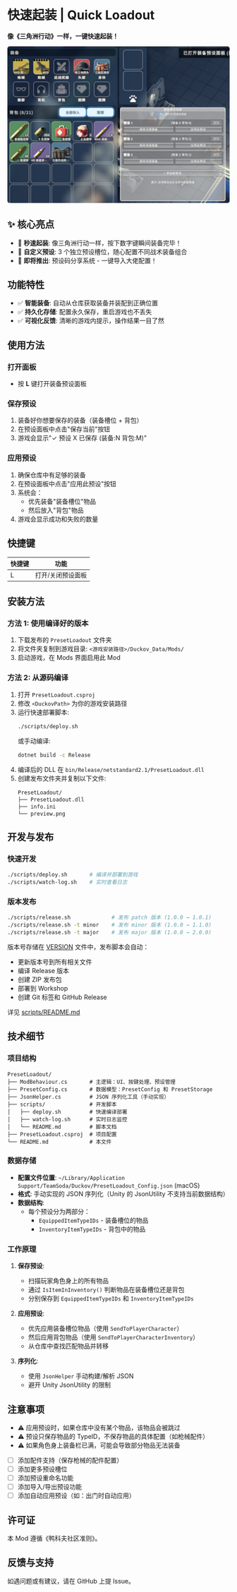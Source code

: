 # 快速起装 | Quick Loadout

**像《三角洲行动》一样，一键快速起装！**

![PresetLoadout 预览](preview.png)

## ✨ 核心亮点

- 🚀 **秒速起装**: 像三角洲行动一样，按下数字键瞬间装备完毕！
- 🎯 **自定义预设**: 3 个独立预设槽位，随心配置不同战术装备组合
- 🔮 **即将推出**: 预设码分享系统 - 一键导入大佬配置！

## 功能特性

- ✅ **智能装备**: 自动从仓库获取装备并装配到正确位置
- ✅ **持久化存储**: 配置永久保存，重启游戏也不丢失
- ✅ **可视化反馈**: 清晰的游戏内提示，操作结果一目了然

## 使用方法

### 打开面板
- 按 **L** 键打开装备预设面板

### 保存预设
1. 装备好你想要保存的装备（装备槽位 + 背包）
2. 在预设面板中点击"保存当前"按钮
3. 游戏会显示"✓ 预设 X 已保存 (装备:N 背包:M)"

### 应用预设
1. 确保仓库中有足够的装备
2. 在预设面板中点击"应用此预设"按钮
3. 系统会：
   - 优先装备"装备槽位"物品
   - 然后放入"背包"物品
4. 游戏会显示成功和失败的数量

## 快捷键

| 快捷键 | 功能 |
|--------|------|
| L | 打开/关闭预设面板 |

## 安装方法

### 方法 1: 使用编译好的版本
1. 下载发布的 `PresetLoadout` 文件夹
2. 将文件夹复制到游戏目录: `<游戏安装路径>/Duckov_Data/Mods/`
3. 启动游戏，在 Mods 界面启用此 Mod

### 方法 2: 从源码编译
1. 打开 `PresetLoadout.csproj`
2. 修改 `<DuckovPath>` 为你的游戏安装路径
3. 运行快速部署脚本:
   ```bash
   ./scripts/deploy.sh
   ```
   或手动编译:
   ```bash
   dotnet build -c Release
   ```
4. 编译后的 DLL 在 `bin/Release/netstandard2.1/PresetLoadout.dll`
5. 创建发布文件夹并复制以下文件:
   ```
   PresetLoadout/
   ├── PresetLoadout.dll
   ├── info.ini
   └── preview.png
   ```

## 开发与发布

### 快速开发
```bash
./scripts/deploy.sh       # 编译并部署到游戏
./scripts/watch-log.sh    # 实时查看日志
```

### 版本发布
```bash
./scripts/release.sh             # 发布 patch 版本 (1.0.0 → 1.0.1)
./scripts/release.sh -t minor    # 发布 minor 版本 (1.0.0 → 1.1.0)
./scripts/release.sh -t major    # 发布 major 版本 (1.0.0 → 2.0.0)
```

版本号存储在 [VERSION](VERSION) 文件中，发布脚本会自动：
- 更新版本号到所有相关文件
- 编译 Release 版本
- 创建 ZIP 发布包
- 部署到 Workshop
- 创建 Git 标签和 GitHub Release

详见 [scripts/README.md](scripts/README.md)

## 技术细节

### 项目结构
```
PresetLoadout/
├── ModBehaviour.cs       # 主逻辑：UI、按键处理、预设管理
├── PresetConfig.cs       # 数据模型：PresetConfig 和 PresetStorage
├── JsonHelper.cs         # JSON 序列化工具（手动实现）
├── scripts/              # 开发脚本
│   ├── deploy.sh         # 快速编译部署
│   ├── watch-log.sh      # 实时日志监控
│   └── README.md         # 脚本文档
├── PresetLoadout.csproj  # 项目配置
└── README.md             # 本文件
```

### 数据存储
- **配置文件位置**: `~/Library/Application Support/TeamSoda/Duckov/PresetLoadout_Config.json` (macOS)
- **格式**: 手动实现的 JSON 序列化（Unity 的 JsonUtility 不支持当前数据结构）
- **数据结构**:
  - 每个预设分为两部分：
    - `EquippedItemTypeIDs` - 装备槽位的物品
    - `InventoryItemTypeIDs` - 背包中的物品

### 工作原理
1. **保存预设**:
   - 扫描玩家角色身上的所有物品
   - 通过 `IsItemInInventory()` 判断物品在装备槽位还是背包
   - 分别保存到 `EquippedItemTypeIDs` 和 `InventoryItemTypeIDs`

2. **应用预设**:
   - 优先应用装备槽位物品（使用 `SendToPlayerCharacter`）
   - 然后应用背包物品（使用 `SendToPlayerCharacterInventory`）
   - 从仓库中查找匹配物品并转移

3. **序列化**:
   - 使用 `JsonHelper` 手动构建/解析 JSON
   - 避开 Unity JsonUtility 的限制

## 注意事项

- ⚠️ 应用预设时，如果仓库中没有某个物品，该物品会被跳过
- ⚠️ 预设只保存物品的 TypeID，不保存物品的具体配置（如枪械配件）
- ⚠️ 如果角色身上装备栏已满，可能会导致部分物品无法装备

- [ ] 添加配件支持（保存枪械的配件配置）
- [ ] 添加更多预设槽位
- [ ] 添加预设重命名功能
- [ ] 添加导入/导出预设功能
- [ ] 添加自动应用预设（如：出门时自动应用）

## 许可证

本 Mod 遵循《鸭科夫社区准则》。

## 反馈与支持

如遇问题或有建议，请在 GitHub 上提 Issue。
